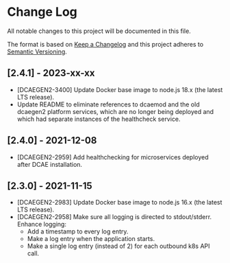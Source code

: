 # Change Log
All notable changes to this project will be documented in this file.

The format is based on [Keep a Changelog](http://keepachangelog.com/)
and this project adheres to [Semantic Versioning](http://semver.org/).

## [2.4.1] - 2023-xx-xx
* [DCAEGEN2-3400] Update Docker base image to node.js 18.x (the latest LTS release).
* Update README to eliminate references to dcaemod and the old dcaegen2 platform services,
  which are no longer being deployed and which had separate instances of the healthcheck service.
## [2.4.0] - 2021-12-08
* [DCAEGEN2-2959] Add healthchecking for microservices deployed after DCAE installation.

## [2.3.0] - 2021-11-15
* [DCAEGEN2-2983] Update Docker base image to node.js 16.x (the latest LTS release).
* [DCAEGEN2-2958] Make sure all logging is directed to stdout/stderr. Enhance logging:
   * Add a timestamp to every log entry.
   * Make a log entry when the application starts.
   * Make a single log entry (instead of 2) for each outbound k8s API call.

